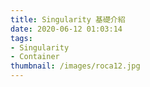 ```yaml
---
title: Singularity 基礎介紹
date: 2020-06-12 01:03:14
tags: 
- Singularity
- Container
thumbnail: /images/roca12.jpg
---
```


